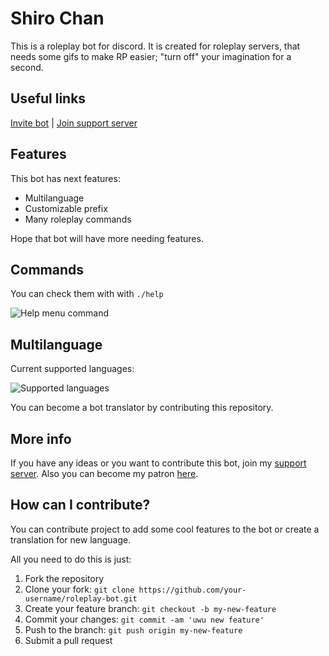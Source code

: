 # Shiro Chan

This is a roleplay bot for discord. It is created for roleplay servers, that needs some gifs to make RP easier; "turn off" your imagination for a second.

## Useful links

[Invite bot](https://discord.com/oauth2/authorize?client_id=793544441863471134&permissions=321608&scope=bot) | [Join support server](https://discord.gg/Hr6Z9nNE2d)

## Features

This bot has next features:

- Multilanguage
- Customizable prefix
- Many roleplay commands

Hope that bot will have more needing features.

## Commands

You can check them with with `./help`

![Help menu command](https://dmax.discowd.com/kpml1gdbe9a)

## Multilanguage

Current supported languages:

![Supported languages](https://dmax.discowd.com/kpml1oep49a)

You can become a bot translator by contributing this repository.

## More info

If you have any ideas or you want to contribute this bot, join my [support server](https://discord.gg/Hr6Z9nNE2d). Also you can become my patron [here](https://patreon.com/dmax_programmer).

## How can I contribute?

You can contribute project to add some cool features to the bot or create a translation for new language.

All you need to do this is just:

1. Fork the repository
2. Clone your fork: `git clone https://github.com/your-username/roleplay-bot.git`
3. Create your feature branch: `git checkout -b my-new-feature`
4. Commit your changes: `git commit -am 'uwu new feature'`
5. Push to the branch: `git push origin my-new-feature`
6. Submit a pull request
